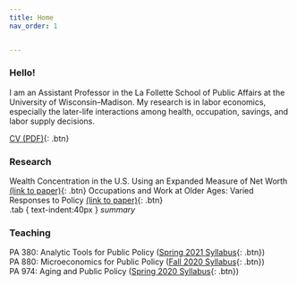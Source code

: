 ```yaml
---
title: Home
nav_order: 1


---
```


### Hello!
I am an Assistant Professor in the La Follette School of Public Affairs at the University of Wisconsin–Madison. My research is in labor economics, especially the later-life interactions among health, occupation, savings, and labor supply decisions.  

[CV (PDF)](docs/Jacobs_CV_Sept2020.pdf){: .btn}

### Research 
Wealth Concentration in the U.S. Using an Expanded Measure of Net Worth [(link to paper)](papers/Wealth_Concentration_Expanded_NW.pdf){: .btn}
Occupations and Work at Older Ages: Varied Responses to Policy [(link to paper)](papers/VariedResponses-Policy.pdf){: .btn}
<br> 
.tab { text-indent:40px }<i> summary </i>


### Teaching

PA 380: Analytic Tools for Public Policy ([Spring 2021 Syllabus](docs/PA_380_Syllabus_Spring_2021.pdf){: .btn})<br>
PA 880: Microeconomics for Public Policy ([Fall 2020 Syllabus](docs/PA880_Syllabus_Fall2020.pdf){: .btn})<br>
PA 974: Aging and Public Policy ([Spring 2020 Syllabus](docs/PA_974_Aging_Syllabus.pdf){: .btn})

```

```
